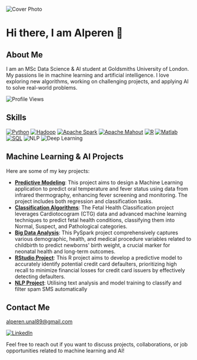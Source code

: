 
![Cover Photo](https://github.com/Alperen-Unal/Alperen-Unal/assets/164927952/20f60be9-4479-45df-9609-40dcb12ecdae)
# Hi there, I am Alperen 👋 

## About Me
I am an MSc Data Science & AI student at Goldsmiths University of London. My passions lie in machine learning and artificial intelligence. I love exploring new algorithms, working on challenging projects, and applying AI to solve real-world problems.

![Profile Views](https://komarev.com/ghpvc/?username=Alperen-Unal&color=blue)

## Skills

[![Python](https://img.shields.io/badge/Python-3776AB?style=for-the-badge&logo=python&logoColor=white)](https://www.python.org/)
[![Hadoop](https://img.shields.io/badge/Hadoop-66CCFF?style=for-the-badge&logo=apache-hadoop&logoColor=white)](https://hadoop.apache.org/)
[![Apache Spark](https://img.shields.io/badge/Apache%20Spark-E25A1C?style=for-the-badge&logo=apache-spark&logoColor=white)](https://spark.apache.org/)
[![Apache Mahout](https://img.shields.io/badge/Apache%20Mahout-00BFFF?style=for-the-badge&logo=apache-mahout&logoColor=white)](https://mahout.apache.org/)
[![R](https://img.shields.io/badge/R-276DC3?style=for-the-badge&logo=r&logoColor=white)](https://www.r-project.org/)
[![Matlab](https://img.shields.io/badge/Matlab-0076A8?style=for-the-badge&logo=mathworks&logoColor=white)](https://www.mathworks.com/products/matlab.html)
[![SQL](https://img.shields.io/badge/SQL-4479A1?style=for-the-badge&logo=postgresql&logoColor=white)](https://www.postgresql.org/)
![NLP](https://img.shields.io/badge/NLP-3776AB?style=for-the-badge&logo=nltk&logoColor=white)
![Deep Learning](https://img.shields.io/badge/Deep%20Learning-FF6F00?style=for-the-badge&logo=tensorflow&logoColor=white)



## Machine Learning & AI Projects
Here are some of my key projects:

- **[Predictive Modeling](https://github.com/Alperen-Unal/Infrared-Thermography-for-Fever-Detection-Using-Machine-Learning/tree/main)**: This project aims to design a Machine Learning application to predict oral temperature and fever status using data from infrared thermography, enhancing fever screening and monitoring. The project includes both regression and classification tasks.
- **[Classification Algorithms](https://github.com/Alperen-Unal/Fetal-Health-Multiclass-Classification)**: The Fetal Health Classification project leverages Cardiotocogram (CTG) data and advanced machine learning techniques to predict fetal health conditions, classifying them into Normal, Suspect, and Pathological categories.
- **[Big Data Analysis](https://github.com/Alperen-Unal/US-births-2018-Predicting-Birth-Weight-with-PySpark/tree/main)**: This PySpark project comprehensively captures various demographic, health, and medical procedure variables related to childbirth to predict newborns' birth weight, a crucial marker for neonatal health and long-term outcomes.
- **[RStudio Project](https://github.com/Alperen-Unal/OPTIMIZING-CREDIT-DEFAULT-PREDICTION-ENHANCING-FINANCIAL-SECURITY-THROUGH-ADVANCED-ANALYTICS)**: This R project aims to develop a predictive model to accurately identify potential credit card defaulters, prioritizing high recall to minimize financial losses for credit card issuers by effectively detecting defaulters.
- **[NLP Project](https://github.com/Alperen-Unal/NLP-CW-Spam-SMS-Detector/tree/main)**: Utilising text analysis and model training to classify and filter spam SMS automatically


## Contact Me

alperen.unal89@gmail.com

[![LinkedIn](https://img.shields.io/badge/LinkedIn-0077B5?style=for-the-badge&logo=linkedin&logoColor=white)](https://www.linkedin.com/in/alperen-unal/)

Feel free to reach out if you want to discuss projects, collaborations, or job opportunities related to machine learning and AI!


